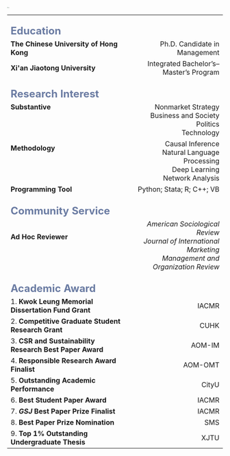 <img src="https://caiyishu.github.io/picx-images-hosting/签名.1zii8637xy.webp" alt="img" style="zoom:12%;" />

|                                                              |                                                              |
| :----------------------------------------------------------- | -----------------------------------------------------------: |
| **<br /><font color=#6A7BA2 size=5>Education</font>**        |                                                              |
| **The Chinese  University of Hong Kong**                     |                                Ph.D. Candidate in Management |
| **Xi'an Jiaotong University**                                |                       Integrated Bachelor’s–Master’s Program |
| **<br /><font color=#6A7BA2 size=5>Research Interest**       |                                                              |
| **Substantive**<br /><br /><br /><br />                      | Nonmarket Strategy<br />Business and Society<br />Politics<br />Technology |
| **Methodology**<br /><br /><br /><br />                      | Causal Inference<br />Natural Language Processing<br />Deep Learning<br />Network Analysis |
| **Programming Tool**                                         |                                    Python; Stata; R; C++; VB |
| **<br /><font color=#6A7BA2 size=5>Community Service</font>** |                                                              |
| **Ad Hoc Reviewer**<br /><br /><br />                        | *American Sociological Review*<br />*Journal of International Marketing*<br />*Management and Organization Review* |
| **<br /><font color=#6A7BA2 size=5>Academic Award</font>**   |                                                              |
| 1. **Kwok Leung Memorial Dissertation Fund Grant**           |                                                        IACMR |
| 2. **Competitive Graduate Student Research Grant**           |                                                         CUHK |
| 3. **CSR and Sustainability Research Best Paper Award**      |                                                       AOM-IM |
| 4. **Responsible Research Award Finalist**                   |                                                      AOM-OMT |
| 5. **Outstanding Academic Performance**                      |                                                        CityU |
| 6. **Best Student Paper Award**                              |                                                        IACMR |
| 7. ***GSJ* Best Paper Prize Finalist**                       |                                                        IACMR |
| 8. **Best Paper Prize Nomination**                           |                                                          SMS |
| 9. **Top 1% Outstanding Undergraduate Thesis**               |                                                         XJTU |
